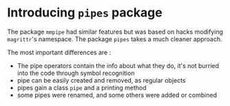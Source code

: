 # Introducing `pipes` package

The package `mmpipe` had similar features but was based on hacks modifying
`magrittr`'s namespace. The package `pipes` takes a much cleaner approach.

The most important differences are :
* The pipe operators contain the info about what they do, it's not burried into
the code through symbol recognition
* pipe can be easily created and removed, as regular objects
* pipes gain a class `pipe` and a printing method
* some pipes were renamed, and some others were added or combined